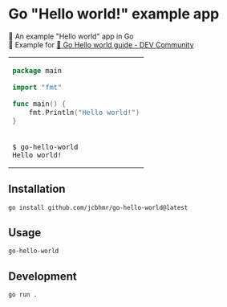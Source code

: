 # Go "Hello world!" example app

👋 An example "Hello world" app in Go \
📄 Example for [👋 Go Hello world guide - DEV Community](https://dev.to/jcbhmr/go-hello-world-guide-53bh)

<table align=center><td>

```go
package main

import "fmt"

func main() {
	fmt.Println("Hello world!")
}
```

<tr><td>

```
$ go-hello-world
Hello world!
```

</table>

## Installation

```sh
go install github.com/jcbhmr/go-hello-world@latest
```

## Usage

```sh
go-hello-world
```

## Development

```sh
go run .
```
